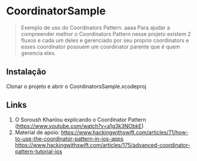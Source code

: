 # CoordinatorSample
> Exemplo de uso do Coordinators Pattern.
aaaa
Para ajudar a compreender melhor o Coordinators Pattern nesse projeto existem 2 fluxos e cada um deles e gerenciado por seu proprio coordinators e esses coordinator possuem um coordinator parente que é quem gerencia eles.

## Instalação

Clonar o projeto e abrir o CoordinatorsSample.xcodeproj

## Links

1. O Soroush Khanlou explicando o Coordinator Pattern (<https://www.youtube.com/watch?v=a1g3k3NObkE>)
2. Material de apoio:
    <https://www.hackingwithswift.com/articles/71/how-to-use-the-coordinator-pattern-in-ios-apps>
    <https://www.hackingwithswift.com/articles/175/advanced-coordinator-pattern-tutorial-ios>

